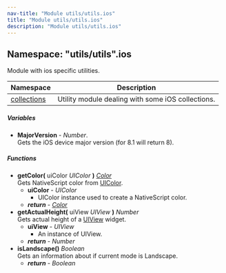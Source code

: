 ```yaml
---
nav-title: "Module utils/utils.ios"
title: "Module utils/utils.ios"
description: "Module utils/utils.ios"
---
```

## Namespace: "utils/utils".ios
Module with ios specific utilities.

Namespace | Description
------|------------
[collections](../../../utils/utils/ios/collections/) | Utility module dealing with some iOS collections.

##### Variables
 - **MajorVersion** - _Number_.    
  Gets the iOS device major version (for 8.1 will return 8).

##### Functions
 - **getColor(** uiColor _UIColor_ **)** [_Color_](../../../color/Color.md)  
     Gets NativeScript color from [UIColor](https://developer.apple.com/library/ios/documentation/UIKit/Reference/UIColor_Class/).
   - **uiColor** - _UIColor_  
     - UIColor instance used to create a NativeScript color.
   - _**return**_ - [_Color_](../../../color/Color.md)
 - **getActualHeight(** uiView _UIView_ **)** _Number_  
     Gets actual height of a [UIView](https://developer.apple.com/library/ios/documentation/UIKit/Reference/UIView_Class/) widget.
   - **uiView** - _UIView_  
     - An instance of UIView.
   - _**return**_ - _Number_
 - **isLandscape()** _Boolean_  
     Gets an information about if current mode is Landscape.
   - _**return**_ - _Boolean_